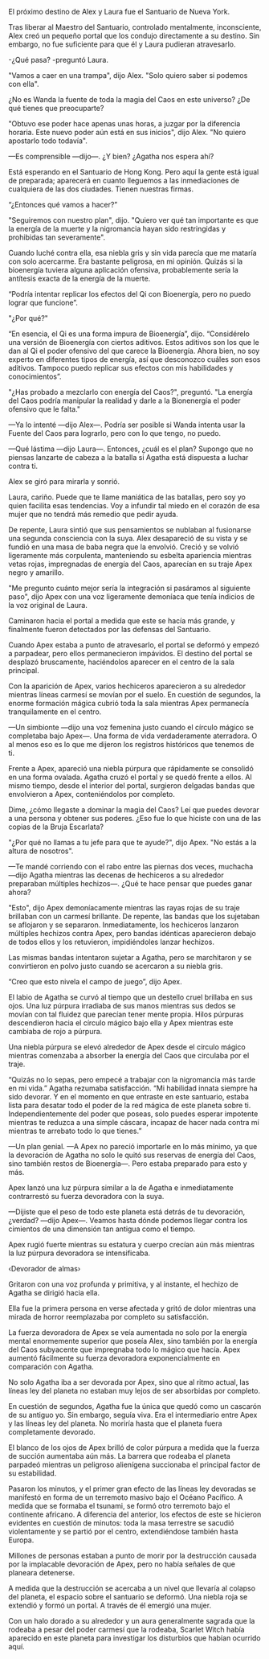 
El próximo destino de Alex y Laura fue el Santuario de Nueva York.

Tras liberar al Maestro del Santuario, controlado mentalmente, inconsciente, Alex creó un pequeño portal que los condujo directamente a su destino. Sin embargo, no fue suficiente para que él y Laura pudieran atravesarlo.

-¿Qué pasa? -preguntó Laura.

"Vamos a caer en una trampa", dijo Alex. "Solo quiero saber si podemos con ella".

¿No es Wanda la fuente de toda la magia del Caos en este universo? ¿De qué tienes que preocuparte?

"Obtuvo ese poder hace apenas unas horas, a juzgar por la diferencia horaria. Este nuevo poder aún está en sus inicios", dijo Alex. "No quiero apostarlo todo todavía".

—Es comprensible —dijo—. ¿Y bien? ¿Agatha nos espera ahí?

Está esperando en el Santuario de Hong Kong. Pero aquí la gente está igual de preparada; aparecerá en cuanto lleguemos a las inmediaciones de cualquiera de las dos ciudades. Tienen nuestras firmas.

“¿Entonces qué vamos a hacer?”

"Seguiremos con nuestro plan", dijo. "Quiero ver qué tan importante es que la energía de la muerte y la nigromancia hayan sido restringidas y prohibidas tan severamente".

Cuando luché contra ella, esa niebla gris y sin vida parecía que me mataría con solo acercarme. Era bastante peligrosa, en mi opinión. Quizás si la bioenergía tuviera alguna aplicación ofensiva, probablemente sería la antítesis exacta de la energía de la muerte.

“Podría intentar replicar los efectos del Qi con Bioenergía, pero no puedo lograr que funcione”.

"¿Por qué?"

“En esencia, el Qi es una forma impura de Bioenergía”, dijo. “Considérelo una versión de Bioenergía con ciertos aditivos. Estos aditivos son los que le dan al Qi el poder ofensivo del que carece la Bioenergía. Ahora bien, no soy experto en diferentes tipos de energía, así que desconozco cuáles son esos aditivos. Tampoco puedo replicar sus efectos con mis habilidades y conocimientos”.

"¿Has probado a mezclarlo con energía del Caos?", preguntó. "La energía del Caos podría manipular la realidad y darle a la Bionenergía el poder ofensivo que le falta."

—Ya lo intenté —dijo Alex—. Podría ser posible si Wanda intenta usar la Fuente del Caos para lograrlo, pero con lo que tengo, no puedo.

—Qué lástima —dijo Laura—. Entonces, ¿cuál es el plan? Supongo que no piensas lanzarte de cabeza a la batalla si Agatha está dispuesta a luchar contra ti.

Alex se giró para mirarla y sonrió.

Laura, cariño. Puede que te llame maniática de las batallas, pero soy yo quien facilita esas tendencias. Voy a infundir tal miedo en el corazón de esa mujer que no tendrá más remedio que pedir ayuda.

De repente, Laura sintió que sus pensamientos se nublaban al fusionarse una segunda consciencia con la suya. Alex desapareció de su vista y se fundió en una masa de baba negra que la envolvió. Creció y se volvió ligeramente más corpulenta, manteniendo su esbelta apariencia mientras vetas rojas, impregnadas de energía del Caos, aparecían en su traje Apex negro y amarillo.

"Me pregunto cuánto mejor sería la integración si pasáramos al siguiente paso", dijo Apex con una voz ligeramente demoníaca que tenía indicios de la voz original de Laura.

Caminaron hacia el portal a medida que este se hacía más grande, y finalmente fueron detectados por las defensas del Santuario.

Cuando Apex estaba a punto de atravesarlo, el portal se deformó y empezó a parpadear, pero ellos permanecieron impávidos. El destino del portal se desplazó bruscamente, haciéndolos aparecer en el centro de la sala principal.

Con la aparición de Apex, varios hechiceros aparecieron a su alrededor mientras líneas carmesí se movían por el suelo. En cuestión de segundos, la enorme formación mágica cubrió toda la sala mientras Apex permanecía tranquilamente en el centro.

—Un simbionte —dijo una voz femenina justo cuando el círculo mágico se completaba bajo Apex—. Una forma de vida verdaderamente aterradora. O al menos eso es lo que me dijeron los registros históricos que tenemos de ti.

Frente a Apex, apareció una niebla púrpura que rápidamente se consolidó en una forma ovalada. Agatha cruzó el portal y se quedó frente a ellos. Al mismo tiempo, desde el interior del portal, surgieron delgadas bandas que envolvieron a Apex, conteniéndolos por completo.

Dime, ¿cómo llegaste a dominar la magia del Caos? Leí que puedes devorar a una persona y obtener sus poderes. ¿Eso fue lo que hiciste con una de las copias de la Bruja Escarlata?

"¿Por qué no llamas a tu jefe para que te ayude?", dijo Apex. "No estás a la altura de nosotros".

—Te mandé corriendo con el rabo entre las piernas dos veces, muchacha —dijo Agatha mientras las decenas de hechiceros a su alrededor preparaban múltiples hechizos—. ¿Qué te hace pensar que puedes ganar ahora?

"Esto", dijo Apex demoníacamente mientras las rayas rojas de su traje brillaban con un carmesí brillante. De repente, las bandas que los sujetaban se aflojaron y se separaron. Inmediatamente, los hechiceros lanzaron múltiples hechizos contra Apex, pero bandas idénticas aparecieron debajo de todos ellos y los retuvieron, impidiéndoles lanzar hechizos.

Las mismas bandas intentaron sujetar a Agatha, pero se marchitaron y se convirtieron en polvo justo cuando se acercaron a su niebla gris.

“Creo que esto nivela el campo de juego”, dijo Apex.

El labio de Agatha se curvó al tiempo que un destello cruel brillaba en sus ojos. Una luz púrpura irradiaba de sus manos mientras sus dedos se movían con tal fluidez que parecían tener mente propia. Hilos púrpuras descendieron hacia el círculo mágico bajo ella y Apex mientras este cambiaba de rojo a púrpura.

Una niebla púrpura se elevó alrededor de Apex desde el círculo mágico mientras comenzaba a absorber la energía del Caos que circulaba por el traje.

“Quizás no lo sepas, pero empecé a trabajar con la nigromancia más tarde en mi vida.” Agatha rezumaba satisfacción. “Mi habilidad innata siempre ha sido devorar. Y en el momento en que entraste en este santuario, estaba lista para desatar todo el poder de la red mágica de este planeta sobre ti. Independientemente del poder que poseas, solo puedes esperar impotente mientras te reduzca a una simple cáscara, incapaz de hacer nada contra mí mientras te arrebato todo lo que tienes.”

—Un plan genial. —A Apex no pareció importarle en lo más mínimo, ya que la devoración de Agatha no solo le quitó sus reservas de energía del Caos, sino también restos de Bioenergía—. Pero estaba preparado para esto y más.

Apex lanzó una luz púrpura similar a la de Agatha e inmediatamente contrarrestó su fuerza devoradora con la suya.

—Dijiste que el peso de todo este planeta está detrás de tu devoración, ¿verdad? —dijo Apex—. Veamos hasta dónde podemos llegar contra los cimientos de una dimensión tan antigua como el tiempo.

Apex rugió fuerte mientras su estatura y cuerpo crecían aún más mientras la luz púrpura devoradora se intensificaba.

‹Devorador de almas›

Gritaron con una voz profunda y primitiva, y al instante, el hechizo de Agatha se dirigió hacia ella.

Ella fue la primera persona en verse afectada y gritó de dolor mientras una mirada de horror reemplazaba por completo su satisfacción.

La fuerza devoradora de Apex se veía aumentada no solo por la energía mental enormemente superior que poseía Alex, sino también por la energía del Caos subyacente que impregnaba todo lo mágico que hacía. Apex aumentó fácilmente su fuerza devoradora exponencialmente en comparación con Agatha.

No solo Agatha iba a ser devorada por Apex, sino que al ritmo actual, las líneas ley del planeta no estaban muy lejos de ser absorbidas por completo.

En cuestión de segundos, Agatha fue la única que quedó como un cascarón de su antiguo yo. Sin embargo, seguía viva. Era el intermediario entre Apex y las líneas ley del planeta. No moriría hasta que el planeta fuera completamente devorado.

El blanco de los ojos de Apex brilló de color púrpura a medida que la fuerza de succión aumentaba aún más. La barrera que rodeaba el planeta parpadeó mientras un peligroso alienígena succionaba el principal factor de su estabilidad.

Pasaron los minutos, y el primer gran efecto de las líneas ley devoradas se manifestó en forma de un terremoto masivo bajo el Océano Pacífico. A medida que se formaba el tsunami, se formó otro terremoto bajo el continente africano. A diferencia del anterior, los efectos de este se hicieron evidentes en cuestión de minutos: toda la masa terrestre se sacudió violentamente y se partió por el centro, extendiéndose también hasta Europa.

Millones de personas estaban a punto de morir por la destrucción causada por la implacable devoración de Apex, pero no había señales de que planeara detenerse.

A medida que la destrucción se acercaba a un nivel que llevaría al colapso del planeta, el espacio sobre el santuario se deformó. Una niebla roja se extendió y formó un portal. A través de él emergió una mujer.

Con un halo dorado a su alrededor y un aura generalmente sagrada que la rodeaba a pesar del poder carmesí que la rodeaba, Scarlet Witch había aparecido en este planeta para investigar los disturbios que habían ocurrido aquí.